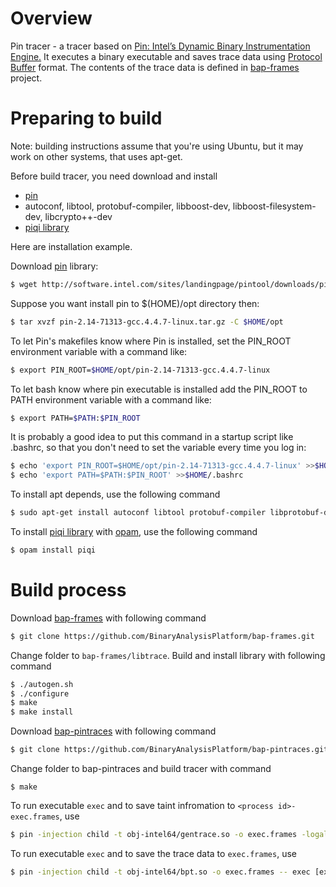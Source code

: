 # Overview

Pin tracer - a tracer based on [Pin: Intel’s Dynamic Binary Instrumentation
Engine.](https://software.intel.com/en-us/articles/pintool) It executes a binary
executable and saves trace data using [Protocol
Buffer](https://developers.google.com/protocol-buffers/) format. The contents of
the trace data is defined in
[bap-frames](https://github.com/BinaryAnalysisPlatform/bap-frames) project.

# Preparing to build

Note: building instructions assume that you're using Ubuntu, but it
may work on other systems, that uses apt-get.

Before build tracer, you need download and install
  * [pin](https://software.intel.com/en-us/articles/pintool-downloads)
  * autoconf, libtool, protobuf-compiler, libboost-dev, libboost-filesystem-dev, libcrypto++-dev
  * [piqi library](http://piqi.org/doc/ocaml)

Here are installation example.

Download [pin](https://software.intel.com/en-us/articles/pintool-downloads) library:

```bash
$ wget http://software.intel.com/sites/landingpage/pintool/downloads/pin-2.14-71313-gcc.4.4.7-linux.tar.gz
```

Suppose you want install pin to $(HOME)/opt directory then:

```bash
$ tar xvzf pin-2.14-71313-gcc.4.4.7-linux.tar.gz -C $HOME/opt
```

To let Pin's makefiles know where Pin is installed, set the PIN_ROOT environment
variable with a command like:

```bash
$ export PIN_ROOT=$HOME/opt/pin-2.14-71313-gcc.4.4.7-linux
```

To let bash know where pin executable is installed add the PIN_ROOT to PATH
environment variable with a command like:

```bash
$ export PATH=$PATH:$PIN_ROOT
```

It is probably a good idea to put this command in
a startup script like .bashrc, so that you don't need to set the variable
every time you log in:

```bash
$ echo 'export PIN_ROOT=$HOME/opt/pin-2.14-71313-gcc.4.4.7-linux' >>$HOME/.bashrc
$ echo 'export PATH=$PATH:$PIN_ROOT' >>$HOME/.bashrc
```

To install apt depends, use the following command

```bash
$ sudo apt-get install autoconf libtool protobuf-compiler libprotobuf-dev libboost-filesystem-dev libcrypto++-dev 
```
To install [piqi library](http://piqi.org/doc/ocaml) with
[opam](https://opam.ocaml.org/doc/Install.html), use the following command
```bash
$ opam install piqi
```
# Build process
Download [bap-frames](https://github.com/BinaryAnalysisPlatform/bap-frames) with
following command

```bash
$ git clone https://github.com/BinaryAnalysisPlatform/bap-frames.git
```
Change folder to `bap-frames/libtrace`. Build and install library with following command
```bash
$ ./autogen.sh 
$ ./configure 
$ make
$ make install
```

Download [bap-pintraces](https://github.com/BinaryAnalysisPlatform/bap-pintraces) with following command
```bash
$ git clone https://github.com/BinaryAnalysisPlatform/bap-pintraces.git
```

Change folder to bap-pintraces and build tracer with command
```
$ make
```
To run executable `exec` and to save taint infromation to `<process id>-exec.frames`, use

```bash
$ pin -injection child -t obj-intel64/gentrace.so -o exec.frames -logall_before 1 -- exec [exec args]
```

To run executable `exec` and to save the trace data to `exec.frames`, use
```bash
$ pin -injection child -t obj-intel64/bpt.so -o exec.frames -- exec [exec args]
```
